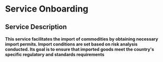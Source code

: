# Service Onboarding
## Service Description
#### This service facilitates the import of commodities by obtaining necessary import permits. Import conditions are set based on risk analysis conducted. Its goal is to ensure that imported goods meet the country's specific regulatory and standards requirements